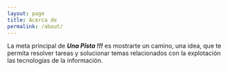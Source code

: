 ```yaml
---
layout: page
title: Acerca de
permalink: /about/
---
```


La meta principal de ***Una Pîsta !!!*** es mostrarte un camino, una idea, que te permita resolver tareas y solucionar temas relacionados con la explotación las tecnologías de la información.


